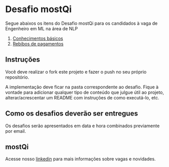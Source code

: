 # Desafio mostQi

Segue abaixos os itens do Desafio mostQi para os candidados à vaga de Engenheiro em ML na área de NLP

1. [Conhecimentos básicos](./basic-knowledge/README.md)
2. [Rebibos de pagamentos](./receipts/README.md)

## Instruções

Você deve realizar o fork este projeto e fazer o push no seu próprio repositório.

A implementação deve ficar na pasta correspondente ao desafio. Fique à vontade para adicionar qualquer tipo de conteúdo que julgue útil ao projeto, alterar/acrescentar um README com instruções de como executá-lo, etc.

## Como os desafios deverão ser entregues

Os desafios serão apresentados em data e hora combinados previamente por email.

## mostQi

Acesse nosso [linkedin](https://www.linkedin.com/company/mobile-solution-technology/posts/?feedView=all) para mais informações sobre vagas e novidades.
